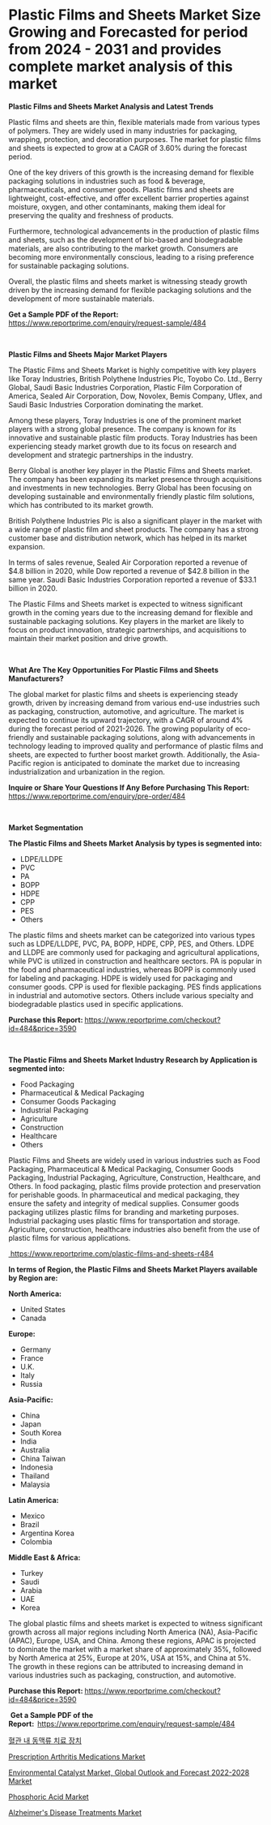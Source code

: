 <p><h1>Plastic Films and Sheets Market Size Growing and Forecasted for period from 2024 - 2031 and provides complete market analysis of this market</h1></p><p><strong>Plastic Films and Sheets Market Analysis and Latest Trends</strong></p>
<p><p>Plastic films and sheets are thin, flexible materials made from various types of polymers. They are widely used in many industries for packaging, wrapping, protection, and decoration purposes. The market for plastic films and sheets is expected to grow at a CAGR of 3.60% during the forecast period. </p><p>One of the key drivers of this growth is the increasing demand for flexible packaging solutions in industries such as food & beverage, pharmaceuticals, and consumer goods. Plastic films and sheets are lightweight, cost-effective, and offer excellent barrier properties against moisture, oxygen, and other contaminants, making them ideal for preserving the quality and freshness of products.</p><p>Furthermore, technological advancements in the production of plastic films and sheets, such as the development of bio-based and biodegradable materials, are also contributing to the market growth. Consumers are becoming more environmentally conscious, leading to a rising preference for sustainable packaging solutions.</p><p>Overall, the plastic films and sheets market is witnessing steady growth driven by the increasing demand for flexible packaging solutions and the development of more sustainable materials.</p></p>
<p><strong>Get a Sample PDF of the Report:&nbsp;</strong> <a href="https://www.reportprime.com/enquiry/request-sample/484">https://www.reportprime.com/enquiry/request-sample/484</a></p>
<p>&nbsp;</p>
<p><strong>Plastic Films and Sheets Major Market Players</strong></p>
<p><p>The Plastic Films and Sheets Market is highly competitive with key players like Toray Industries, British Polythene Industries Plc, Toyobo Co. Ltd., Berry Global, Saudi Basic Industries Corporation, Plastic Film Corporation of America, Sealed Air Corporation, Dow, Novolex, Bemis Company, Uflex, and Saudi Basic Industries Corporation dominating the market.</p><p>Among these players, Toray Industries is one of the prominent market players with a strong global presence. The company is known for its innovative and sustainable plastic film products. Toray Industries has been experiencing steady market growth due to its focus on research and development and strategic partnerships in the industry.</p><p>Berry Global is another key player in the Plastic Films and Sheets market. The company has been expanding its market presence through acquisitions and investments in new technologies. Berry Global has been focusing on developing sustainable and environmentally friendly plastic film solutions, which has contributed to its market growth.</p><p>British Polythene Industries Plc is also a significant player in the market with a wide range of plastic film and sheet products. The company has a strong customer base and distribution network, which has helped in its market expansion.</p><p>In terms of sales revenue, Sealed Air Corporation reported a revenue of $4.8 billion in 2020, while Dow reported a revenue of $42.8 billion in the same year. Saudi Basic Industries Corporation reported a revenue of $33.1 billion in 2020.</p><p>The Plastic Films and Sheets market is expected to witness significant growth in the coming years due to the increasing demand for flexible and sustainable packaging solutions. Key players in the market are likely to focus on product innovation, strategic partnerships, and acquisitions to maintain their market position and drive growth.</p></p>
<p>&nbsp;</p>
<p><strong>What Are The Key Opportunities For Plastic Films and Sheets Manufacturers?</strong></p>
<p><p>The global market for plastic films and sheets is experiencing steady growth, driven by increasing demand from various end-use industries such as packaging, construction, automotive, and agriculture. The market is expected to continue its upward trajectory, with a CAGR of around 4% during the forecast period of 2021-2026. The growing popularity of eco-friendly and sustainable packaging solutions, along with advancements in technology leading to improved quality and performance of plastic films and sheets, are expected to further boost market growth. Additionally, the Asia-Pacific region is anticipated to dominate the market due to increasing industrialization and urbanization in the region.</p></p>
<p><strong>Inquire or Share Your Questions If Any Before Purchasing This Report:</strong> <a href="https://www.reportprime.com/enquiry/pre-order/484">https://www.reportprime.com/enquiry/pre-order/484</a></p>
<p>&nbsp;</p>
<p><strong>Market Segmentation</strong></p>
<p><strong>The Plastic Films and Sheets Market Analysis by types is segmented into:</strong></p>
<p><ul><li>LDPE/LLDPE</li><li>PVC</li><li>PA</li><li>BOPP</li><li>HDPE</li><li>CPP</li><li>PES</li><li>Others</li></ul></p>
<p><p>The plastic films and sheets market can be categorized into various types such as LDPE/LLDPE, PVC, PA, BOPP, HDPE, CPP, PES, and Others. LDPE and LLDPE are commonly used for packaging and agricultural applications, while PVC is utilized in construction and healthcare sectors. PA is popular in the food and pharmaceutical industries, whereas BOPP is commonly used for labeling and packaging. HDPE is widely used for packaging and consumer goods. CPP is used for flexible packaging. PES finds applications in industrial and automotive sectors. Others include various specialty and biodegradable plastics used in specific applications.</p></p>
<p><strong>Purchase this Report:&nbsp;</strong><a href="https://www.reportprime.com/checkout?id=484&price=3590">https://www.reportprime.com/checkout?id=484&price=3590</a></p>
<p>&nbsp;</p>
<p><strong>The Plastic Films and Sheets Market Industry Research by Application is segmented into:</strong></p>
<p><ul><li>Food Packaging</li><li>Pharmaceutical & Medical Packaging</li><li>Consumer Goods Packaging</li><li>Industrial Packaging</li><li>Agriculture</li><li>Construction</li><li>Healthcare</li><li>Others</li></ul></p>
<p><p>Plastic Films and Sheets are widely used in various industries such as Food Packaging, Pharmaceutical & Medical Packaging, Consumer Goods Packaging, Industrial Packaging, Agriculture, Construction, Healthcare, and Others. In food packaging, plastic films provide protection and preservation for perishable goods. In pharmaceutical and medical packaging, they ensure the safety and integrity of medical supplies. Consumer goods packaging utilizes plastic films for branding and marketing purposes. Industrial packaging uses plastic films for transportation and storage. Agriculture, construction, healthcare industries also benefit from the use of plastic films for various applications.</p></p>
<p><a href="https://www.reportprime.com/plastic-films-and-sheets-r484">&nbsp;https://www.reportprime.com/plastic-films-and-sheets-r484</a></p>
<p><strong>In terms of Region, the Plastic Films and Sheets Market Players available by Region are:</strong></p>
<p>
    <p> <strong> North America: </strong>
        <ul>
            <li>United States</li>
            <li>Canada</li>
        </ul>
        </p> 
    <p> <strong> Europe: </strong>
        <ul>
            <li>Germany</li>
            <li>France</li>
            <li>U.K.</li>
            <li>Italy</li>
            <li>Russia</li>
        </ul>
        </p> 
    <p> <strong> Asia-Pacific: </strong>
        <ul>
            <li>China</li>
            <li>Japan</li>
            <li>South Korea</li>
            <li>India</li>
            <li>Australia</li>
            <li>China Taiwan</li>
            <li>Indonesia</li>
            <li>Thailand</li>
            <li>Malaysia</li>
        </ul>
        </p> 
    <p> <strong> Latin America: </strong>
        <ul>
            <li>Mexico</li>
            <li>Brazil</li>
            <li>Argentina Korea</li>
            <li>Colombia</li>
        </ul>
        </p> 
    <p> <strong> Middle East & Africa: </strong>
        <ul>
            <li>Turkey</li>
            <li>Saudi</li>
            <li>Arabia</li>
            <li>UAE</li>
            <li>Korea</li>
        </ul>
    </p>
    </p>
<p><p>The global plastic films and sheets market is expected to witness significant growth across all major regions including North America (NA), Asia-Pacific (APAC), Europe, USA, and China. Among these regions, APAC is projected to dominate the market with a market share of approximately 35%, followed by North America at 25%, Europe at 20%, USA at 15%, and China at 5%. The growth in these regions can be attributed to increasing demand in various industries such as packaging, construction, and automotive.</p></p>
<p><strong>Purchase this Report: </strong><a href="https://www.reportprime.com/checkout?id=484&price=3590">https://www.reportprime.com/checkout?id=484&price=3590</a></p>
<p>&nbsp;<strong>Get a Sample PDF of the Report:&nbsp;&nbsp;</strong><a href="https://www.reportprime.com/enquiry/request-sample/484">https://www.reportprime.com/enquiry/request-sample/484</a></p>
<p><strong></strong></p>
<p><p><a href="https://medium.com/@kylevasquez266/%EB%82%B4%EC%9E%A5%EB%8F%99%EB%A7%A5%EB%A5%98-%EC%88%98%EB%B3%B5%EC%9E%A5%EC%B9%98-%EC%8B%9C%EC%9E%A5-%EC%A0%90%EC%9C%A0%EC%9C%A8-%EB%B0%8F-%EC%8B%9C%EC%9E%A5-%EB%B6%84%EC%84%9D-%EC%84%B1%EC%9E%A5-%EC%B6%94%EC%9D%B4-%EB%B0%8F-2024%EB%85%84-2031%EB%85%84-%EA%B8%B0%EA%B0%84-%EB%8F%99%EC%95%88%EC%9D%98-%EC%98%88%EC%B8%A1-8abc127a220b">혈관 내 동맥류 치료 장치</a></p><p><a href="https://www.linkedin.com/pulse/prescription-arthritis-medications-market-share-amp-h08tc">Prescription Arthritis Medications Market</a></p><p><a href="https://medium.com/@anne.mitchell45476/exploring-environmental-catalyst-market-global-outlook-and-forecast-2022-2028-market-dynamics-a84adf988056">Environmental Catalyst Market, Global Outlook and Forecast 2022-2028 Market</a></p><p><a href="https://github.com/dmmanir420/Market-Research-Report-List-1/blob/main/phosphoric-acid-market.md">Phosphoric Acid Market</a></p><p><a href="https://www.linkedin.com/pulse/alzheimers-disease-treatments-market-global-regional-0ab3f">Alzheimer's Disease Treatments Market</a></p></p>